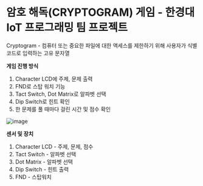 # 암호 해독(CRYPTOGRAM) 게임 - 한경대 IoT 프로그래밍 팀 프로젝트

Cryptogram - 컴퓨터 또는 중요한 파일에 대한 액세스를 제한하기 위해 사용자가 식별 코드로 입력하는 고유 문자열

**게임 진행 방식**

1. Character LCD에 주제, 문제 출력
2. FND로 스탑 워치 기능
3. Tact Switch, Dot Matrix로 알파벳 선택
4. Dip Switch로 힌트 확인
5. 한 문제를 풀 때마다 걸린 시간 및 점수 확인

![image](https://github.com/IoT-programing-team-5/IoT-Project/assets/130052274/6d2359a6-1103-4ae1-a4ee-75b98f7d9f68)

**센서 및 장치**

1. Character LCD - 주제, 문제, 점수
2. Tact Switch - 알파벳 선택
3. Dot Matrix - 알파벳 선택
4. Dip Switch - 힌트 출력
5. FND - 스탑워치
